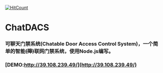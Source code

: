 [![HitCount](http://hits.dwyl.io/Giftia/ChatDACS.svg)](http://hits.dwyl.io/Giftia/ChatDACS)
# ChatDACS
### 可聊天门禁系统(Chatable Door Access Control System)，一个简单的智能<del>(障)</del>联网门禁系统，使用Node.js编写。
### [DEMO:http://39.108.239.49/](http://39.108.239.49/)
